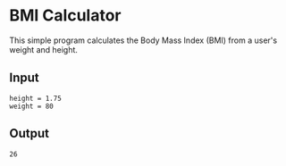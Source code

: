 # BMI Calculator

This simple program calculates the Body Mass Index (BMI) from a user's weight and height.

## Input

```
height = 1.75
weight = 80
```

## Output

```
26
```
